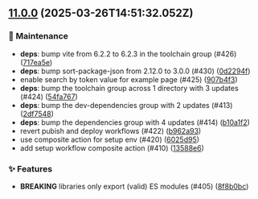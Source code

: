 ## [11.0.0](https://github.com/AxisCommunications/fluent-components/compare/f9141685f7218d0c556325547109acdbaa129797..717ea5ee2dc770faa27ee50d655cd158f62894fb) (2025-03-26T14:51:32.052Z)

### 🚧 Maintenance

  - **deps**: bump vite from 6.2.2 to 6.2.3 in the toolchain group (#426) ([717ea5e](https://github.com/AxisCommunications/fluent-components/commit/717ea5ee2dc770faa27ee50d655cd158f62894fb))
  - **deps**: bump sort-package-json from 2.12.0 to 3.0.0 (#430) ([0d2294f](https://github.com/AxisCommunications/fluent-components/commit/0d2294f94048b2e4cff71504108d1cac9db4f520))
  - enable search by token value for example page (#425) ([907b4f3](https://github.com/AxisCommunications/fluent-components/commit/907b4f35da86b0fefd788d060154b6949566c409))
  - **deps**: bump the toolchain group across 1 directory with 3 updates (#424) ([54fa767](https://github.com/AxisCommunications/fluent-components/commit/54fa767507444d2d2104ba4db40e6dac59f2e85d))
  - **deps**: bump the dev-dependencies group with 2 updates (#413) ([2df7548](https://github.com/AxisCommunications/fluent-components/commit/2df754860630d4c4d2ecaab22dc0b0ac44b13dcd))
  - **deps**: bump the dependencies group with 4 updates (#414) ([b10a1f2](https://github.com/AxisCommunications/fluent-components/commit/b10a1f20c3916c488f9ed755109e971116ce1630))
  - revert pubish and deploy workflows (#422) ([b962a93](https://github.com/AxisCommunications/fluent-components/commit/b962a9393a23b5ec9e9ae1e0f94c59a043678c59))
  - use composite action for setup env (#420) ([6025d95](https://github.com/AxisCommunications/fluent-components/commit/6025d9580ff73a926b413f63b5bbc598a4280238))
  - add setup workflow composite action (#410) ([13588e6](https://github.com/AxisCommunications/fluent-components/commit/13588e6497dad2df98069a6d41293dc4b23ee516))

### ✨ Features

  - **BREAKING** libraries only export (valid) ES modules (#405) ([8f8b0bc](https://github.com/AxisCommunications/fluent-components/commit/8f8b0bcdeba6fca841748b7171702afb2e08469b))